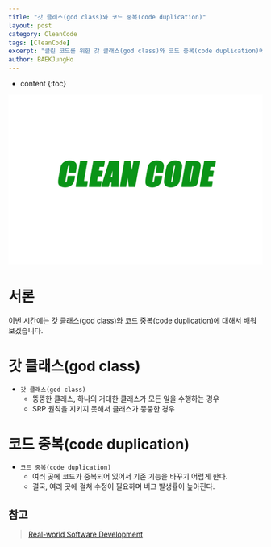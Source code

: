 ```yaml
---
title: "갓 클래스(god class)와 코드 중복(code duplication)"
layout: post
category: CleanCode
tags: [CleanCode]
excerpt: "클린 코드를 위한 갓 클래스(god class)와 코드 중복(code duplication)에 대한 정리"
author: BAEKJungHo
---
```


* content
{:toc}

![logo](/images/posts/logo/CLEANCODE.jpg)

# 서론

이번 시간에는 갓 클래스(god class)와 코드 중복(code duplication)에 대해서 배워보겠습니다.

# 갓 클래스(god class)

- `갓 클래스(god class)`
    - 뚱뚱한 클래스, 하나의 거대한 클래스가 모든 일을 수행하는 경우
    - SRP 원칙을 지키지 못해서 클래스가 뚱뚱한 경우

# 코드 중복(code duplication)

- `코드 중복(code duplication)`
    - 여러 곳에 코드가 중복되어 있어서 기존 기능을 바꾸기 어렵게 한다.
    - 결국, 여러 곳에 걸쳐 수정이 필요하며 버그 발생률이 높아진다.

## 참고

> [Real-world Software Development](#)